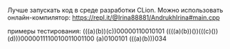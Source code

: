 Лучше запускать код в среде разработки CLion.
Можно использовать онлайн-компилятор:
https://repl.it/@Irina88881/AndrukhIrina#main.cpp

примеры тестирования:
(((a)(b))(c))00000110010101
((((a)(b))())(((c)())(d)))0000011110010011001100
(a)0100101
(((a)(b)))034
